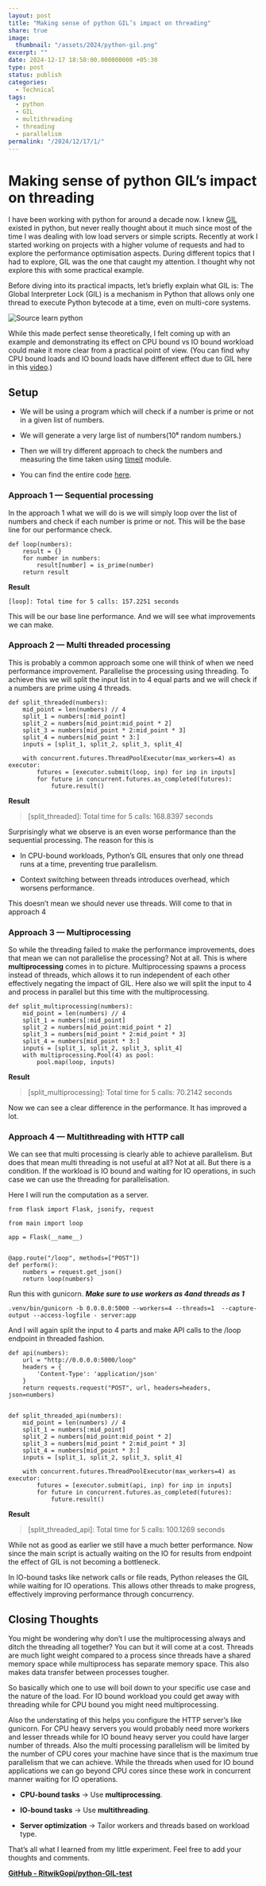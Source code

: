 ```yaml
---
layout: post
title: "Making sense of python GIL’s impact on threading"
share: true
image:
  thumbnail: "/assets/2024/python-gil.png"
excerpt: ""
date: 2024-12-17 18:50:00.000000000 +05:30
type: post
status: publish
categories:
  - Technical
tags:
  - python
  - GIL
  - multithreading
  - threading
  - parallelism
permalink: "/2024/12/17/1/"
---
```


# Making sense of python GIL’s impact on threading

I have been working with python for around a decade now. I knew [GIL](https://realpython.com/python-gil/) existed in python, but never really thought about it much since most of the time I was dealing with low load servers or simple scripts. Recently at work I started working on projects with a higher volume of requests and had to explore the performance optimisation aspects. During different topics that I had to explore, GIL was the one that caught my attention. I thought why not explore this with some practical example.

Before diving into its practical impacts, let’s briefly explain what GIL is: The Global Interpreter Lock (GIL) is a mechanism in Python that allows only one thread to execute Python bytecode at a time, even on multi-core systems.

![Source [learn python](https://realpython.com/python-gil/)](https://cdn-images-1.medium.com/max/2808/1*J0nGlF04UyrRAogXtXrM4w.png)

While this made perfect sense theoretically, I felt coming up with an example and demonstrating its effect on CPU bound vs IO bound workload could make it more clear from a practical point of view. (You can find why CPU bound loads and IO bound loads have different effect due to GIL here in this [video](https://www.youtube.com/watch?v=XVcRQ6T9RHo).)

## Setup

* We will be using a program which will check if a number is prime or not in a given list of numbers. 

* We will generate a very large list of numbers(10⁸ random numbers.)

* Then we will try different approach to check the numbers and measuring the time taken using [timeit](https://docs.python.org/3/library/timeit.html) module.

* You can find the entire code [here](https://github.com/RitwikGopi/python-GIL-test).

### **Approach 1 — Sequential processing**

In the approach 1 what we will do is we will simply loop over the list of numbers and check if each number is prime or not. This will be the base line for our performance check.

    def loop(numbers):
        result = {}
        for number in numbers:
            result[number] = is_prime(number)
        return result

**Result** 

`[loop]: Total time for 5 calls: 157.2251 seconds`

This will be our base line performance. And we will see what improvements we can make.

### Approach 2 — Multi threaded processing

This is probably a common approach some one will think of when we need performance improvement. Parallelise the processing using threading. To achieve this we will split the input list in to 4 equal parts and we will check if a numbers are prime using 4 threads. 

    def split_threaded(numbers):
        mid_point = len(numbers) // 4
        split_1 = numbers[:mid_point]
        split_2 = numbers[mid_point:mid_point * 2]
        split_3 = numbers[mid_point * 2:mid_point * 3]
        split_4 = numbers[mid_point * 3:]
        inputs = [split_1, split_2, split_3, split_4]
    
        with concurrent.futures.ThreadPoolExecutor(max_workers=4) as executor:
            futures = [executor.submit(loop, inp) for inp in inputs]
            for future in concurrent.futures.as_completed(futures):
                future.result()

**Result**

> [split_threaded]: Total time for 5 calls: 168.8397 seconds

Surprisingly what we observe is an even worse performance than the sequential processing. The reason for this is 

* In CPU-bound workloads, Python’s GIL ensures that only one thread runs at a time, preventing true parallelism.

* Context switching between threads introduces overhead, which worsens performance.

This doesn’t mean we should never use threads. Will come to that in approach 4

### Approach 3 — Multiprocessing

So while the threading failed to make the performance improvements, does that mean we can not parallelise the processing? Not at all. This is where **multiprocessing** comes in to picture. Multiprocessing spawns a process instead of threads, which allows it to run independent of each other effectively negating the impact of GIL. Here also we will split the input to 4 and process in parallel but this time with the multiprocessing.

    def split_multiprocessing(numbers):
        mid_point = len(numbers) // 4
        split_1 = numbers[:mid_point]
        split_2 = numbers[mid_point:mid_point * 2]
        split_3 = numbers[mid_point * 2:mid_point * 3]
        split_4 = numbers[mid_point * 3:]
        inputs = [split_1, split_2, split_3, split_4]
        with multiprocessing.Pool(4) as pool:
            pool.map(loop, inputs)

**Result**
> [split_multiprocessing]: Total time for 5 calls: 70.2142 seconds

Now we can see a clear difference in the performance. It has improved a lot.

### Approach 4 — Multithreading with HTTP call

We can see that multi processing is clearly able to achieve parallelism. But does that mean multi threading is not useful at all? Not at all. But there is a condition. If the workload is IO bound and waiting for IO operations, in such case we can use the threading for parallelisation. 

Here I will run the computation as a server.

    from flask import Flask, jsonify, request
    
    from main import loop
    
    app = Flask(__name__)
    
    
    @app.route("/loop", methods=["POST"])
    def perform():
        numbers = request.get_json()
        return loop(numbers)

Run this with gunicorn. ***Make sure to use workers as 4and threads as 1***

    .venv/bin/gunicorn -b 0.0.0.0:5000 --workers=4 --threads=1  --capture-output --access-logfile - server:app

And I will again split the input to 4 parts and make API calls to the /loop endpoint in threaded fashion. 

    def api(numbers):
        url = "http://0.0.0.0:5000/loop"
        headers = {
            'Content-Type': 'application/json'
        }
        return requests.request("POST", url, headers=headers, json=numbers)
    
    
    def split_threaded_api(numbers):
        mid_point = len(numbers) // 4
        split_1 = numbers[:mid_point]
        split_2 = numbers[mid_point:mid_point * 2]
        split_3 = numbers[mid_point * 2:mid_point * 3]
        split_4 = numbers[mid_point * 3:]
        inputs = [split_1, split_2, split_3, split_4]
    
        with concurrent.futures.ThreadPoolExecutor(max_workers=4) as executor:
            futures = [executor.submit(api, inp) for inp in inputs]
            for future in concurrent.futures.as_completed(futures):
                future.result()

**Result**
> [split_threaded_api]: Total time for 5 calls: 100.1269 seconds

While not as good as earlier we still have a much better performance. Now since the main script is actually waiting on the IO for results from endpoint the effect of GIL is not becoming a bottleneck.

In IO-bound tasks like network calls or file reads, Python releases the GIL while waiting for IO operations. This allows other threads to make progress, effectively improving performance through concurrency.

## Closing Thoughts

You might be wondering why don’t I use the multiprocessing always and ditch the threading all together? You can but it will come at a cost. Threads are much light weight compared to a process since threads have a shared memory space while multiprocess has separate memory space. This also makes data transfer between processes tougher. 

So basically which one to use will boil down to your specific use case and the nature of the load. For IO bound workload you could get away with threading while for CPU bound you might need multiprocessing.

Also the understating of this helps you configure the HTTP server’s like gunicorn. For CPU heavy servers you would probably need more workers and lesser threads while for IO bound heavy server you could have larger number of threads. Also the multi processing parallelism will be limited by the number of CPU cores your machine have since that is the maximum true parallelism that we can achieve. While the threads when used for IO bound applications we can go beyond CPU cores since these work in concurrent manner waiting for IO operations. 

* **CPU-bound tasks** → Use **multiprocessing**.

* **IO-bound tasks** → Use **multithreading**.

* **Server optimization** → Tailor workers and threads based on workload type.

That’s all what I learned from my little experiment. Feel free to add your thoughts and comments.
 
[**GitHub - RitwikGopi/python-GIL-test**](https://github.com/RitwikGopi/python-GIL-test)


